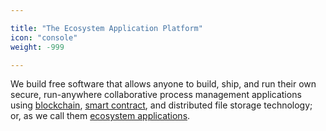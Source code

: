 ```yaml
---

title: "The Ecosystem Application Platform"
icon: "console"
weight: -999

---
```


We build free software that allows anyone to build, ship, and run their own secure, run-anywhere collaborative process management applications using [blockchain](/explainers/blockchains), [smart contract](/explainers/smart_contracts), and distributed file storage technology; or, as we call them [ecosystem applications](/explainers/ecosystem_applications).